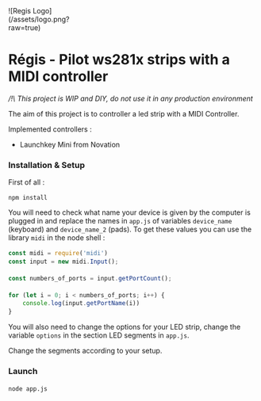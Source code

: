 <div style="width:130px">
![Regis Logo](/assets/logo.png?raw=true)
</div>

# Régis - Pilot ws281x strips with a MIDI controller

*/!\ This project is WIP and DIY, do not use it in any production environment*

The aim of this project is to controller a led strip with a MIDI Controller.

Implemented controllers :
- Launchkey Mini from Novation

### Installation & Setup
First of all :
```
npm install
```
You will need to check what name your device is given by the computer is plugged in and replace the names in `app.js` of variables `device_name` (keyboard) and `device_name_2` (pads). To get these values you can use the library `midi` in the node shell :
```js
const midi = require('midi')
const input = new midi.Input();

const numbers_of_ports = input.getPortCount();

for (let i = 0; i < numbers_of_ports; i++) {
    console.log(input.getPortName(i))
}
```

You will also need to change the options for your LED strip, change the variable `options` in the section LED segments in `app.js`.

Change the segments according to your setup.

### Launch
```
node app.js
```